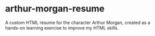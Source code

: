 # arthur-morgan-resume
A custom HTML resume for the character Arthur Morgan, created as a hands-on learning exercise to improve my HTML skills.
